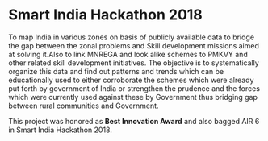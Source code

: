 # Smart India Hackathon 2018

To map India in various zones on basis of publicly available data to bridge the gap between the zonal problems and Skill development missions aimed at solving it.Also to link MNREGA and look alike schemes to PMKVY and other related skill development initiatives. 
The objective is to systematically organize this data and find out patterns and trends which can be educationally used to either corroborate the schemes which were already put forth by government of India or strengthen the prudence and the forces which were currently used against these by Government thus bridging gap between rural communities and Government.

This project was honored as **Best Innovation Award** and also bagged AIR 6 in Smart India Hackathon 2018.


